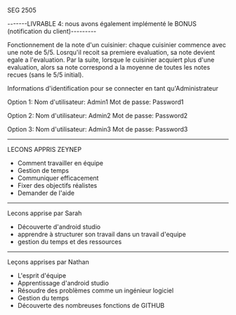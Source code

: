 SEG 2505 

-------LIVRABLE 4: nous avons également implémenté le BONUS (notification du client)---------

Fonctionnement de la note d'un cuisinier: chaque cuisinier commence avec une note de 5/5. Losrqu'il recoit sa premiere evaluation, sa note devient egale a l'evaluation. Par la suite, lorsque le cuisinier acquiert plus d'une evaluation, alors sa note correspond a la moyenne de toutes les notes recues (sans le 5/5 initial).

Informations d'identification pour se connecter en tant qu'Administrateur


Option 1:
Nom d'utilisateur: Admin1
Mot de passe: Password1

Option 2:
Nom d'utilisateur: Admin2
Mot de passe: Password2

Option 3:
Nom d'utilisateur: Admin3
Mot de passe: Password3

---------------------------------------------------------------------

LECONS APPRIS ZEYNEP
- Comment travailler en équipe
- Gestion de temps
- Communiquer efficacement
- Fixer des objectifs réalistes
- Demander de l'aide

--------------------------------------------------------------------
Lecons apprise par Sarah
- Découverte d'android studio
- apprendre à structurer son travail dans un travail d'equipe
- gestion du temps et des ressources 

---------------------------------------------------------------------
Leçons apprises par Nathan
- L'esprit d'équipe
- Apprentissage d'android studio
- Résoudre des problèmes comme un ingénieur logiciel
- Gestion du temps
- Découverte des nombreuses fonctions de GITHUB

